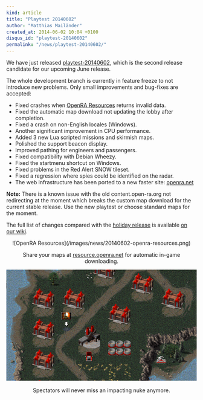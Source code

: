```yaml
---
kind: article
title: "Playtest 20140602"
author: "Matthias Mailänder"
created_at: 2014-06-02 10:04 +0100
disqus_id: "playtest-20140602"
permalink: "/news/playtest-20140602/"
---
```


We have just released [playtest-20140602](/download/), which is the second release candidate for our upcoming June release.

The whole development branch is currently in feature freeze to not introduce new problems. Only small improvements and bug-fixes are accepted:

- Fixed crashes when [OpenRA Resources](http://resource.openra.net/) returns invalid data.
- Fixed the automatic map download not updating the lobby after completion.
- Fixed a crash on non-English locales (Windows).
- Another significant improvement in CPU performance.
- Added 3 new Lua scripted missions and skirmish maps.
- Polished the support beacon display.
- Improved pathing for engineers and passengers.
- Fixed compatibility with Debian Wheezy.
- Fixed the startmenu shortcut on Windows.
- Fixed problems in the Red Alert SNOW tileset.
- Fixed a regression where spies could be identified on the radar.
- The web infrastructure has been ported to a new faster site: [openra.net](http://www.openra.net)

**Note:** There is a known issue with the old content.open-ra.org not redirecting at the moment which breaks the custom map download for the current stable release. Use the new playtest or choose standard maps for the moment.

The full list of changes compared with the [holiday release](/news/release-20131223/) is available [on our wiki](http://wiki.openra.net/Changelog).

<div style="text-align:center" markdown="1">
![OpenRA Resources](/images/news/20140602-openra-resources.png)

Share your maps at [resource.openra.net](http://resource.openra.net/) for automatic in-game downloading.

![Beacons](/images/news/20140602-beacon-clock.png)

Spectators will never miss an impacting nuke anymore.
</div>